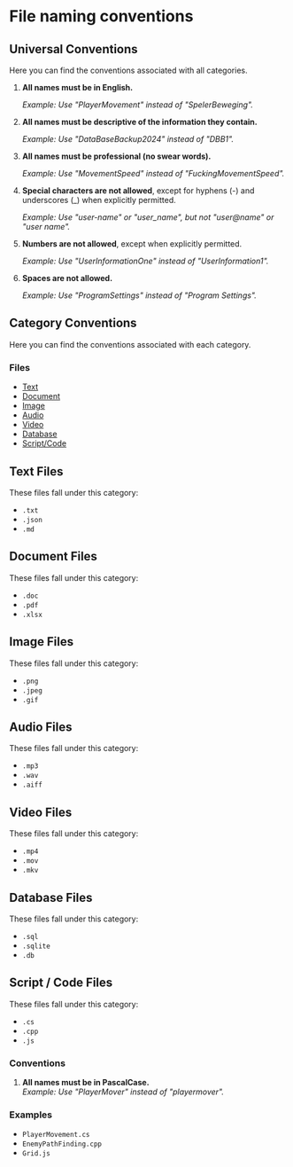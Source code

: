 # File naming conventions

## Universal Conventions

Here you can find the conventions associated with all categories.

1. **All names must be in English.**

   *Example: Use "PlayerMovement" instead of "SpelerBeweging".*


2. **All names must be descriptive of the information they contain.**

   *Example: Use "DataBaseBackup2024" instead of "DBB1".*


3. **All names must be professional (no swear words).**

   *Example: Use "MovementSpeed" instead of "FuckingMovementSpeed".*


4. **Special characters are not allowed**, except for hyphens (-) and underscores (_) when explicitly permitted.

   *Example: Use "user-name" or "user_name", but not "user@name" or "user name".*


5. **Numbers are not allowed**, except when explicitly permitted.

   *Example: Use "UserInformationOne" instead of "UserInformation1".*


6. **Spaces are not allowed.**

   *Example: Use "ProgramSettings" instead of "Program Settings".*

## Category Conventions

Here you can find the conventions associated with each category.

### Files

- [Text](#text-files)
- [Document](#document-files)
- [Image](#image-files)
- [Audio](#audio-files)
- [Video](#video-files)
- [Database](#database-files)
- [Script/Code](#script--code-files)

## Text Files

These files fall under this category:

- `.txt`
- `.json`
- `.md`

## Document Files

These files fall under this category:

- `.doc`
- `.pdf`
- `.xlsx`

## Image Files

These files fall under this category:

- `.png`
- `.jpeg`
- `.gif`

## Audio Files

These files fall under this category:

- `.mp3`
- `.wav`
- `.aiff`

## Video Files

These files fall under this category:

- `.mp4`
- `.mov`
- `.mkv`

## Database Files

These files fall under this category:

- `.sql`
- `.sqlite`
- `.db`

## Script / Code Files

These files fall under this category:

- `.cs`
- `.cpp`
- `.js`

### Conventions

1. **All names must be in PascalCase.**  
   *Example: Use "PlayerMover" instead of "playermover".*

### Examples

- `PlayerMovement.cs`
- `EnemyPathFinding.cpp`
- `Grid.js`